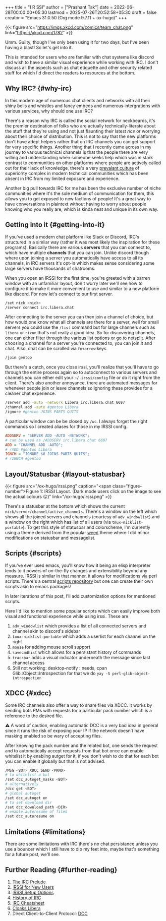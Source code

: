 +++
title = "I R SSI"
author = ["Prashant Tak"]
date = 2022-06-28T00:00:00+05:30
lastmod = 2025-07-26T20:52:58+05:30
draft = false
creator = "Emacs 31.0.50 (Org mode 9.7.11 + ox-hugo)"
+++

{{< figure src="https://imgs.xkcd.com/comics/team_chat.png" link="https://xkcd.com/1782" >}}

Umm. Guilty, though I've only been using it for two days, but I've been having a blast! So let's get into it.

<div class="note">

This is intended for users who are familiar with chat systems like discord and wish to have a similar visual experience while working with IRC. I don't discuss all the aspects such as chat etiquette and other security related stuff for which I'd direct the readers to resources at the bottom.

</div>


## Why IRC? {#why-irc}

In this modern age of numerous chat clients and networks with all their shiny bells and whistles and fancy embeds and numerous intergrations with various services, why should one use IRC?

There's a reason why IRC is called the social network for neckbeards, it's the premier destination of folks who are actually technically-literate about the stuff that they're using and not just flaunting their latest _rice_ or worrying about their choice of distribution. This is not to say that the new platforms don't have adept helpers rather that on IRC channels you can get support for very specific things. Another thing that I recently came across in my journey to various technical channels is that the people there are very willing and understanding when someone seeks help which was in stark contrast to communities on other platforms where people are actively called out for their lack of knowledge, there's a very [prevalant culture](https://blog.aurynn.com/2015/12/16-contempt-culture) of superiority complex in modern technical communities which has been absent in IRC from my limited exposure and experience.

Another big pull towards IRC for me has been the exclusive number of niche communities where it's the sole medium of communication for them, this allows you to get exposed to new factions of people! It's a great way to have conversations in plaintext without having to worry about people knowing who you really are, which is kinda neat and unique in its own way.


## Getting into it {#getting-into-it}

If you've used a modern chat platform like Slack or Discord, IRC's structured in a similar way (rather it was most likely the inspiration for these programs). Basically there are various **servers** that you can connect to, which have multiple **channels** that you can join. Unlike discord though where upon joining a server you automatically have access to all its channels, in IRC servers it's opt-in which makes sense considering some large servers have thousands of chatrooms.

When you open an IRSSI for the first time, you're greeted with a barren window with an unfamiliar layout, don't worry later we'll see how to configure it to make it more convenient to use and similar to a new platform like discord. For now let's connect to our first server.

```sh
/set nick <nick>
/server connect irc.libera.chat
```

After connecting to the server you can then join a channel of choice, but how would one know what all channels are there for a server, well for small servers you could use the `/list` command but for large channels such as `libera` or `rizon` that's not really a good idea. So for discovering channels, one can either [filter](https://libera.chat/guides/findingchannels) through the various list options or go to [netsplit](https://netsplit.de/channels/). After choosing a channel for a server you're connected to, you can join it and chat. Also, chat can be scrolled via `fn+arrow` keys.

```sh
/join gentoo
```

But there's a catch, once you close irssi, you'll realize that you'll have to go through the entire process again so to autoconnect to various servers and channels you can either edit your `~/.irssi/config` file or do it right from the client. There's also another annoyance, there are automated messages for whenever people join or leave channels so ignoring these provides for a cleaner chat experience.

```sh
/server add -auto -network Libera irc.libera.chat 6697
/channel add -auto #gentoo Libera
/ignore #gentoo JOINS PARTS QUITS
```

A particular window can be be closed by `/wc`. I always forget the right commands so I created aliases for those in my IRSSI config.

```cfg
ADDSERV = "SERVER ADD -AUTO -NETWORK";
# can be used as /ADDSERV irc.libera.chat 6697
ADD = "CHANNEL ADD -AUTO";
# /ADD #gentoo Libera
IGNCH = "IGNORE $0 JOINS PARTS QUITS";
# /IGNCH #gentoo
```


## Layout/Statusbar {#layout-statusbar}

{{< figure src="/ox-hugo/irssi.png" caption="<span class=\"figure-number\">Figure 1: </span>IRSSI Layout. (Dark mode users click on the image to see the actual colours 😛)" link="/ox-hugo/irssi.png" >}}

There's a statusbar at the bottom which shows the current `nick/server/channel/active_channels`. There's a window on the left which shows all the joined servers and channels (courtesy of  `adv_windowlist`) and a window on the right which has list of all users (via `tmux-nicklist-portable`). To get this style of statusbar and colorscheme, I'm currently using a theme derived from the popular [weed](https://github.com/ronilaukkarinen/weed) theme where I did minor modifications on statusbar and messagelist.


## Scripts {#scripts}

If you've ever used emacs, you'll know how it being an elisp interpreter lends to it powers of on-the-fly changes and extensibility beyond any measure. IRSSI is similar in that manner, it allows for modifications via perl scripts. There's a central [scripts repository](https://scripts.irssi.org/) but one can create their own scripts akin to emacs packages!

<div class="note">

In later iterations of this post, I'll add customization options for mentioned scripts.

</div>

Here I'd like to mention some popular scripts which can easily improve both visual and functional experience while using irssi. These are

1.  `adv_windowlist` which provides a list of all connected servers and channel akin to discord's sidebar
2.  `tmux-nicklist-portable` which adds a userlist for each channel on the right
3.  `mouse` for adding mouse scroll support
4.  `savecmdhist` which allows for a persistant history of commands
5.  `trackbar` adds a visual indicator underneath the message since last channel access
6.  Still not working: desktop-notify : needs, cpan Glib::Object::Introspection for that we do `yay -S perl-glib-object-introspection`


## XDCC {#xdcc}

Some IRC channels also offer a way to share files via XDCC. It works by sending bots PMs with requests for a particular pack number which is a reference to the desired file.

<div class="warning">

⚠ A word of caution, enabling automatic DCC is a very bad idea in general since it runs the risk of exposing your IP if the network doesn't have masking enabled so be wary of accepting files.

</div>

After knowing the pack number and the related bot, one sends the request and to automatically accept requests from that bot once can enable whitelist it by enabling autget for it, if you don't wish to do that for each bot you can enable it globally but that is not advised.

```sh
/MSG <BOT> XDCC SEND <PKNO>
# to whitelist a bot
/set dcc_autoget_masks <BOT>
# alternatively
/dcc get <BOT>
# global autoget
/set dcc_autoget on
# to set download dir
/set dcc_download_path <DIR>
# enable autoresume of files
/set dcc_autoresume on
```


## Limitations {#limitations}

There are some limitations with IRC there's no chat persistance unless you use a bouncer which I still have to dip my feet into, maybe that's something for a future post, we'll see.


## Further Reading {#further-reading}

1.  [The IRC Prelude](https://www.irchelp.org/faq/new2irc.html)
2.  [IRSSI for New Users](https://irssi.org/New-users/)
3.  [IRSSI Setup Options](https://irssi.org/documentation/settings/)
4.  [History of IRC](https://daniel.haxx.se/irchistory.html)
5.  [IRC Cheatsheet](https://gist.github.com/xero/2d6e4b061b4ecbeb9f99)
6.  [Cloaks Libera](https://libera.chat/guides/cloaks)
7.  Direct Client-to-Client Protocol: [DCC](https://modern.ircdocs.horse/dcc.html)
